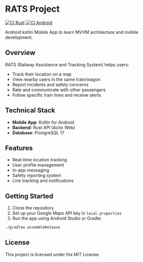 # RATS Project

[![CI Rust](https://github.com/Jayllyz/Rats/actions/workflows/ci-rust.yaml/badge.svg)](https://github.com/Jayllyz/Rats/actions/workflows/ci-rust.yaml)
[![CI Android](https://github.com/Jayllyz/Rats/actions/workflows/ci-android.yaml/badge.svg)](https://github.com/Jayllyz/Rats/actions/workflows/ci-android.yaml)

Android kotlin Mobile App to learn MVVM architecture and mobile development.

## Overview

RATS (Railway Assistance and Tracking System) helps users:

- Track their location on a map
- View nearby users in the same train/wagon
- Report incidents and safety concerns
- Rate and communicate with other passengers
- Follow specific train lines and receive alerts

## Technical Stack

- **Mobile App**: Kotlin for Android
- **Backend**: Rust API (Actix Web)
- **Database**: PostgreSQL 17

## Features

- Real-time location tracking
- User profile management
- In-app messaging
- Safety reporting system
- Line tracking and notifications

## Getting Started

1. Clone the repository
2. Set up your Google Maps API key in `local.properties`
3. Run the app using Android Studio or Gradle:

```bash
./gradlew assembleRelease
```

## License

This project is licensed under the MIT License.

